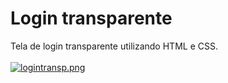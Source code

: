 # Login transparente
Tela de login transparente utilizando HTML e CSS.
<br><br>
[![logintransp.png](https://i.postimg.cc/kGLSVL8Y/logintransp.png)](https://postimg.cc/tntJwSBF)
